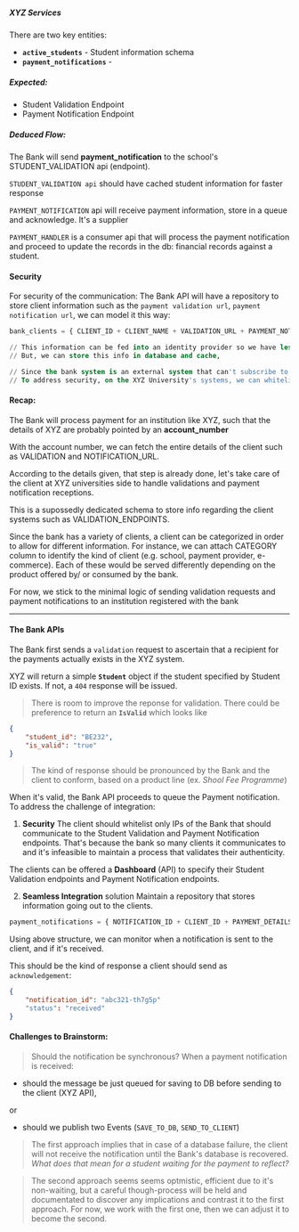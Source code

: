 
##### XYZ Services

There are two key entities:
* __`active_students`__ - Student information schema
* __`payment_notifications`__ - 


##### Expected:
* Student Validation Endpoint
* Payment Notification Endpoint

##### Deduced Flow:
The Bank will send __payment_notification__ to the school's STUDENT_VALIDATION api (endpoint).

`STUDENT_VALIDATION api` should have cached student information for faster response


`PAYMENT_NOTIFICATION` api will receive payment information, store in a queue and acknowledge. It's a supplier

`PAYMENT_HANDLER` is a consumer api that will process the payment notification and proceed to update the records in the db: financial records against a student.


#### Security
For security of the communication:
The Bank API will have a repository to store client information such as the `payment validation url`, `payment notification url`, we can model it this way:

```sql
bank_clients = { CLIENT_ID + CLIENT_NAME + VALIDATION_URL + PAYMENT_NOTIFICATION_URL }

// This information can be fed into an identity provider so we have less burden of maintaining the clients.
// But, we can store this info in database and cache,

// Since the bank system is an external system that can't subscribe to the XYZ's apis, we enhance security of the enpoints with the following approach:
// To address security, on the XYZ University's systems, we can whitelist which IPs (the bank IP/ hostname) to allow for the payment validation and notifications
```

#### Recap:

The Bank will process payment for an institution like XYZ, such that the details of XYZ are probably pointed by an __account_number__ 

With the account number, we can fetch the entire details of the client such as VALIDATION and NOTIFICATION_URL.

According to the details given, that step is already done, let's take care of the client at XYZ universities side to handle validations and payment notification receptions.

This is a supossedly dedicated schema to store info regarding the client systems such as VALIDATION_ENDPOINTS.

Since the bank has a variety of clients, a client can be categorized in order to allow for different information. For instance, we can attach CATEGORY 
column to identify the kind of client (e.g. school, payment provider, e-commerce). Each of these would be served differently depending on the product offered by/ 
or consumed by the bank.

For now, we stick to the minimal logic of sending validation requests and payment notifications to an institution registered with the bank

___

#### The Bank APIs
The Bank first sends a ```validation``` request to ascertain that a recipient for the payments actually exists in the XYZ system.

XYZ will return a simple __```Student```__ object if the student specified by Student ID exists. If not, a ```404``` response will be issued.

> There is room to improve the reponse for validation. There could be preference to return an __```IsValid```__ which looks like
```json
{
	"student_id": "BE232",
	"is_valid": "true"
}
```
> The kind of response should be pronounced by the Bank and the client to conform, based on a product line (ex. _Shool Fee Programme_)


When it's valid, the Bank API proceeds to queue the Payment notification. To address the challenge of integration:
1. __Security__
The client should whitelist only IPs of the Bank that should communicate to the Student Validation and Payment Notification endpoints. 
That's because the bank so many clients it communicates to and it's infeasible to maintain a process that validates their authenticity.

The clients can be offered a __Dashboard__ (API) to specify their Student Validation endpoints and Payment Notification endpoints.

2. __Seamless Integration__ solution
Maintain a repository that stores information going out to the clients.
> 
```sql
payment_notifications = { NOTIFICATION_ID + CLIENT_ID + PAYMENT_DETAILS + QUEUED_AT + IS_SENT + SENT_AT + IS_ACKNOWLEDGED + ACKNOWLEDGEMENT_RESPONSE + SEND_COUNT + COMMENT_LOG }
```

Using above structure, we can monitor when a notification is sent to the client, and if it's received. 

This should be the kind of response a client should send as `acknowledgement`:
```json
{
	"notification_id": "abc321-th7g5p"
	"status": "received"
}
```


#### Challenges to Brainstorm:
> Should the notification be synchronous? 
When a payment notification is received: 

* should the message be just queued for saving to DB before sending to the client (XYZ API),
 
or 

* should we publish two Events (```SAVE_TO_DB```, ```SEND_TO_CLIENT```)

> The first approach implies that in case of a database failure, the client will not receive the notification until the Bank's database is recovered. 
_What does that mean for a student waiting for the payment to reflect?_

> The second approach seems seems optmistic, efficient due to it's non-waiting, but a careful though-process will be held and documentated to discover any implications 
and contrast it to the first approach. For now, we work with the first one, then we can adjust it to become the second. 
